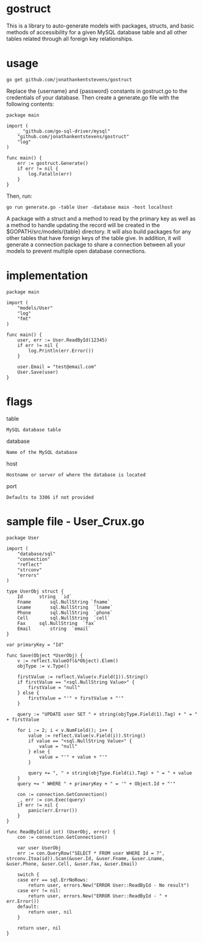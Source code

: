 # gostruct
This is a library to auto-generate models with packages, structs, and basic methods of accessibility for a given MySQL database table and all other tables related through all foreign key relationships. 

# usage

    go get github.com/jonathankentstevens/gostruct

Replace the {username} and {password} constants in gostruct.go to the credentials of your database. Then create a generate.go file with the following contents:

    package main

    import (
    	_ "github.com/go-sql-driver/mysql"
    	"github.com/jonathankentstevens/gostruct"
    	"log"
    )
    
    func main() {
    	err := gostruct.Generate()
    	if err != nil {
    		log.Fatalln(err)
    	}
    }
    
Then, run:

    go run generate.go -table User -database main -host localhost
    
A package with a struct and a method to read by the primary key as well as a method to handle updating the record will be created in the $GOPATH/src/models/{table} directory. It will also build packages for any other tables that have foreign keys of the table give. In addition, it will generate a connection package to share a connection between all your models to prevent multiple open database connections.


# implementation

    package main

    import (
    	"models/User"
    	"log"
    	"fmt"
    )
    
    func main() {
    	user, err := User.ReadById(12345)
    	if err != nil {
    		log.Println(err.Error())
    	}
    	
    	user.Email = "test@email.com"
    	User.Save(user)
    }

# flags 

table
    
    MySQL database table
    
database
    
    Name of the MySQL database
    
host
    
    Hostname or server of where the database is located
    
port

    Defaults to 3306 if not provided

# sample file - User_Crux.go

    package User

    import (
    	"database/sql"
    	"connection"
    	"reflect"
    	"strconv"
    	"errors"
    )
    
    type UserObj struct {
    	Id		string  `id`
    	Fname		sql.NullString `fname`
    	Lname		sql.NullString  `lname`
    	Phone		sql.NullString  `phone`
    	Cell		sql.NullString  `cell`
    	Fax		sql.NullString  `fax`
    	Email		string  `email`
    }
    
    var primaryKey = "Id"
    
    func Save(Object *UserObj) {
    	v := reflect.ValueOf(&*Object).Elem()
    	objType := v.Type()
    
    	firstValue := reflect.Value(v.Field(1)).String()
    	if firstValue == "<sql.NullString Value>" {
    		firstValue = "null"
    	} else {
    		firstValue = "'" + firstValue + "'"
    	}
    
    	query := "UPDATE user SET " + string(objType.Field(1).Tag) + " = " + firstValue
    
    	for i := 2; i < v.NumField(); i++ {
    		value := reflect.Value(v.Field(i)).String()
    		if value == "<sql.NullString Value>" {
    			value = "null"
    		} else {
    			value = "'" + value + "'"
    		}
    
    		query += ", " + string(objType.Field(i).Tag) + " = " + value
    	}
    	query += " WHERE " + primaryKey + " = '" + Object.Id + "'"
    
    	con := connection.GetConnection()
    	_, err := con.Exec(query)
    	if err != nil {
    		panic(err.Error())
    	}
    }
    
    func ReadById(id int) (UserObj, error) {
    	con := connection.GetConnection()
    
    	var user UserObj
    	err := con.QueryRow("SELECT * FROM user WHERE Id = ?", strconv.Itoa(id)).Scan(&user.Id, &user.Fname, &user.Lname, &user.Phone, &user.Cell, &user.Fax, &user.Email)
    
    	switch {
    	case err == sql.ErrNoRows:
    		return user, errors.New("ERROR User::ReadById - No result")
    	case err != nil:
    		return user, errors.New("ERROR User::ReadById - " + err.Error())
    	default:
    		return user, nil
    	}
    
    	return user, nil
    }

